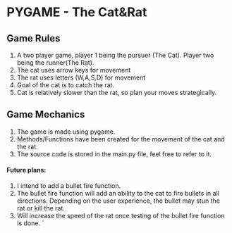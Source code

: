 # PYGAME - The Cat&Rat

## Game Rules
  1. A two player game, player 1 being the pursuer (The Cat). Player two being the runner(The Rat).
  2. The cat uses arrow keys for movement
  3. The rat uses letters (W,A,S,D) for movement
  4. Goal of the cat is to catch the rat.
  5. Cat is relatively slower than the rat, so plan your moves strategically.
## Game Mechanics
  1. The game is made using pygame.
  2. Methods/Functions have been created for the movement of the cat and the rat.
  3. The source code is stored in the main.py file, feel free to refer to it.


#### Future plans:
  1. I intend to add a bullet fire function.
  2. The bullet fire function will add an ability to the cat to fire bullets in all directions. Depending on the user experience, the bullet may stun the rat or kill the rat.
  3. Will increase the speed of the rat once testing of the bullet fire function is done. `
  
